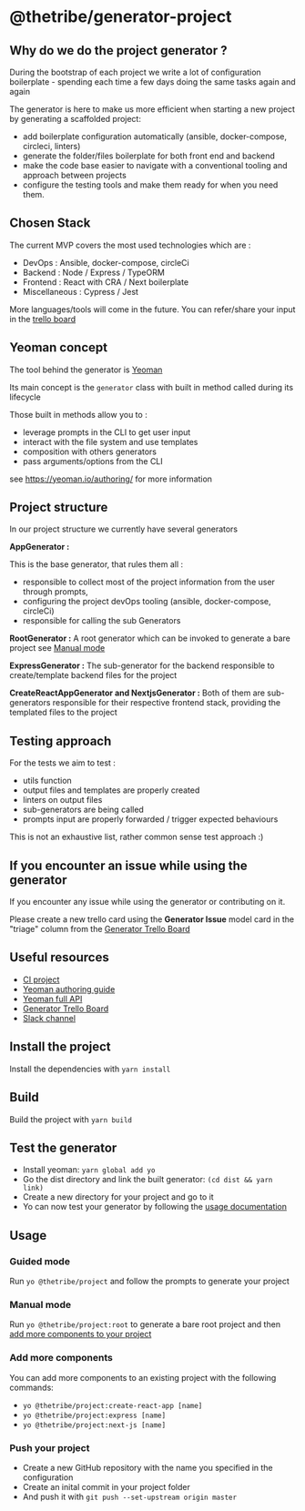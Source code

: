 # @thetribe/generator-project


## Why do we do the project generator ?
During the bootstrap of each project we write a lot of configuration boilerplate - spending each time a few days doing the same tasks again and again

The generator is here to make us more efficient when starting a new project by generating a scaffolded project: 

* add boilerplate configuration automatically (ansible, docker-compose, circleci, linters)
* generate the folder/files boilerplate for both front end and backend
* make the code base easier to navigate with a conventional tooling and approach between projects
* configure the testing tools and make them ready for when you need them. 

## Chosen Stack
The current MVP covers the most used technologies which are : 
* DevOps : Ansible, docker-compose, circleCi
* Backend : Node / Express / TypeORM
* Frontend : React with CRA / Next boilerplate
* Miscellaneous : Cypress / Jest  

More languages/tools will come in the future. You can refer/share your input in the [trello board](https://trello.com/b/T2yA4yFF/generateur-scrum-board)


## Yeoman concept 

The tool behind the generator is [Yeoman](https://yeoman.io/)

Its main concept is the `generator` class with built in method called during its lifecycle

Those built in methods allow you to : 
* leverage prompts in the CLI to get user input
* interact with the file system and use templates
* composition with others generators
* pass arguments/options from the CLI

see https://yeoman.io/authoring/ for more information
 

## Project structure 

In our project structure we currently have several generators

**AppGenerator :** 

This is the base generator, that rules them all : 
- responsible to collect most of the project information from the user through prompts, 
- configuring the project devOps tooling (ansible, docker-compose, circleCi)
- responsible for calling the sub Generators

**RootGenerator :** A root generator which can be invoked to generate a bare project see [Manual mode](#manual-mode) 

**ExpressGenerator :**  The sub-generator for the backend responsible to create/template backend files for the project 

**CreateReactAppGenerator and NextjsGenerator :** Both of them are sub-generators responsible for their respective frontend stack, providing the templated files to the project



## Testing approach

For the tests we aim to test :
- utils function
- output files and templates are properly created
- linters on output files
- sub-generators are being called
- prompts input are properly forwarded / trigger expected behaviours

This is not an exhaustive list, rather common sense test approach :)  


## If you encounter an issue while using the generator 

If you encounter any issue while using the generator or contributing on it. 

Please create a new trello card using the **Generator Issue** model card in the "triage" column from the [Generator Trello Board](https://trello.com/b/T2yA4yFF/generateur-scrum-board)


## Useful resources 
* [CI project](https://app.circleci.com/pipelines/github/thetribeio/generator-project)
* [Yeoman authoring guide](https://yeoman.io/authoring/)
* [Yeoman full API](https://yeoman.github.io/generator/)
* [Generator Trello Board](https://trello.com/b/T2yA4yFF/generateur-scrum-board)
* [Slack channel](https://app.slack.com/client/T0EMTFESW/C019M7EEBT5/thread/C0EMTFF50-1607075028.358400)

## Install the project

Install the dependencies with `yarn install`

## Build

Build the project with `yarn build`

## Test the generator

- Install yeoman: `yarn global add yo`
- Go the dist directory and link the built generator: `(cd dist && yarn link)`
- Create a new directory for your project and go to it
- Yo can now test your generator by following the [usage documentation](#usage)

## Usage

### Guided mode

Run `yo @thetribe/project` and follow the prompts to generate your project

### Manual mode

Run `yo @thetribe/project:root` to generate a bare root project and then
[add more components to your project](#add-more-components)

### Add more components

You can add more components to an existing project with the following commands:
 - `yo @thetribe/project:create-react-app [name]`
 - `yo @thetribe/project:express [name]`
 - `yo @thetribe/project:next-js [name]`

### Push your project

- Create a new GitHub repository with the name you specified in the configuration
- Create an inital commit in your project folder
- And push it with `git push --set-upstream origin master`
